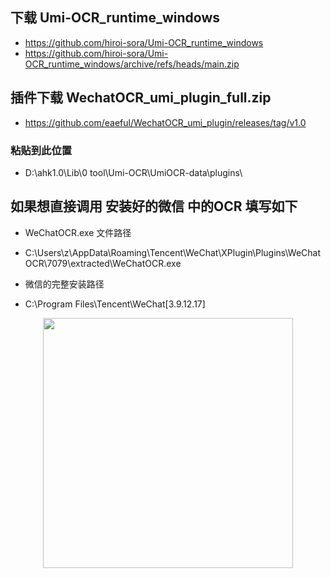 ## 下载 Umi-OCR_runtime_windows

- https://github.com/hiroi-sora/Umi-OCR_runtime_windows
- https://github.com/hiroi-sora/Umi-OCR_runtime_windows/archive/refs/heads/main.zip

## 插件下载 WechatOCR_umi_plugin_full.zip

- https://github.com/eaeful/WechatOCR_umi_plugin/releases/tag/v1.0

### 粘贴到此位置

- D:\ahk1.0\Lib\0 tool\Umi-OCR\UmiOCR-data\plugins\

## 如果想直接调用 安装好的微信 中的OCR  填写如下

- WeChatOCR.exe 文件路径

- C:\Users\z\AppData\Roaming\Tencent\WeChat\XPlugin\Plugins\WeChatOCR\7079\extracted\WeChatOCR.exe

- 微信的完整安装路径

- C:\Program Files\Tencent\WeChat\[3.9.12.17]

<p align="center"><img src="https://cdn.jsdelivr.net/gh/zb9678/img@main/up1/01.03:13:39:37.png" style="width:400px;"></p>